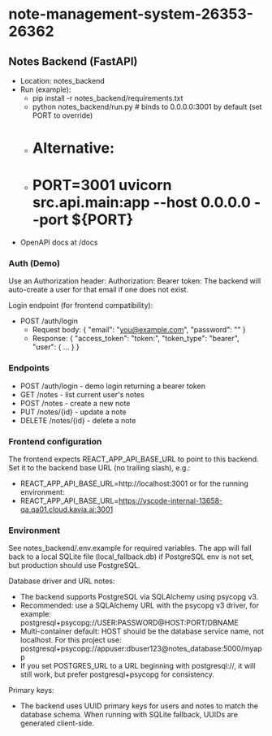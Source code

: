 # note-management-system-26353-26362

## Notes Backend (FastAPI)
- Location: notes_backend
- Run (example):
  - pip install -r notes_backend/requirements.txt
  - python notes_backend/run.py  # binds to 0.0.0.0:3001 by default (set PORT to override)
  - # Alternative:
  - # PORT=3001 uvicorn src.api.main:app --host 0.0.0.0 --port ${PORT}
- OpenAPI docs at /docs

### Auth (Demo)
Use an Authorization header:
  Authorization: Bearer token:<email>
The backend will auto-create a user for that email if one does not exist.

Login endpoint (for frontend compatibility):
- POST /auth/login
  - Request body: { "email": "<you@example.com>", "password": "<ignored>" }
  - Response: { "access_token": "token:<email>", "token_type": "bearer", "user": { ... } }

### Endpoints
- POST /auth/login - demo login returning a bearer token
- GET /notes - list current user's notes
- POST /notes - create a new note
- PUT /notes/{id} - update a note
- DELETE /notes/{id} - delete a note

### Frontend configuration
The frontend expects REACT_APP_API_BASE_URL to point to this backend.
Set it to the backend base URL (no trailing slash), e.g.:
- REACT_APP_API_BASE_URL=http://localhost:3001
or for the running environment:
- REACT_APP_API_BASE_URL=https://vscode-internal-13658-qa.qa01.cloud.kavia.ai:3001

### Environment
See notes_backend/.env.example for required variables.
The app will fall back to a local SQLite file (local_fallback.db) if PostgreSQL env is not set, but production should use PostgreSQL.

Database driver and URL notes:
- The backend supports PostgreSQL via SQLAlchemy using psycopg v3.
- Recommended: use a SQLAlchemy URL with the psycopg v3 driver, for example:
  postgresql+psycopg://USER:PASSWORD@HOST:PORT/DBNAME
- Multi-container default: HOST should be the database service name, not localhost. For this project use:
  postgresql+psycopg://appuser:dbuser123@notes_database:5000/myapp
- If you set POSTGRES_URL to a URL beginning with postgresql://, it will still work, but prefer postgresql+psycopg for consistency.

Primary keys:
- The backend uses UUID primary keys for users and notes to match the database schema. When running with SQLite fallback, UUIDs are generated client-side.